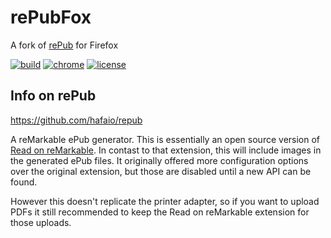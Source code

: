 # rePubFox

A fork of [rePub](https://github.com/hafaio/repub) for Firefox

[![build](https://github.com/jrockwar/repubfox/actions/workflows/build.yml/badge.svg)](https://github.com/jrockwar/repubfox/actions/workflows/build.yml)
[![chrome](https://img.shields.io/badge/chrome-extension-orange)](https://chrome.google.com/webstore/detail/repub/blkjpagbjaekkpojgcgdapmikoaolpbl)
[![license](https://img.shields.io/github/license/jrockwar/repubfox)](LICENSE)

## Info on rePub

https://github.com/hafaio/repub

A reMarkable ePub generator. This is essentially an open source version of
[Read on reMarkable](https://chrome.google.com/webstore/detail/read-on-remarkable/bfhkfdnddlhfippjbflipboognpdpoeh).
In contast to that extension, this will include images in the generated ePub
files. It originally offered more configuration options over the original
extension, but those are disabled until a new API can be found.

However this doesn't replicate the printer adapter, so if you want to upload
PDFs it still recommended to keep the Read on reMarkable extension for those
uploads.

